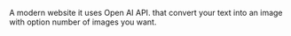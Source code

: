A modern website it uses Open AI API. that convert your text into an image with option number of images you want.
